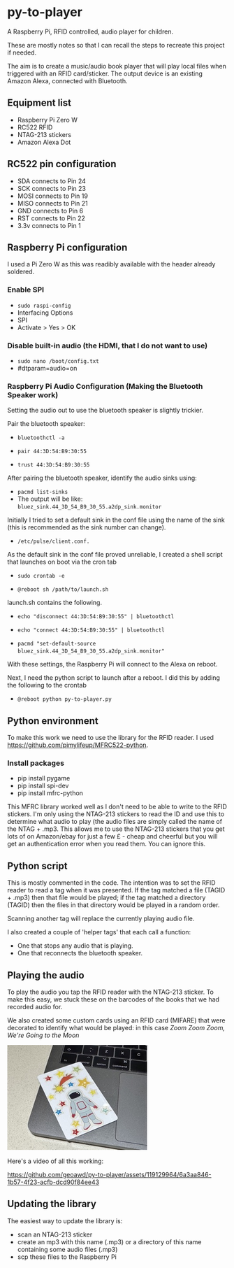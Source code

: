 # py-to-player
A Raspberry Pi, RFID controlled, audio player for children. 

These are mostly notes so that I can recall the steps to recreate this project if needed.

The aim is to create a music/audio book player that will play local files when triggered with an RFID card/sticker. The output device is an existing Amazon Alexa, connected with Bluetooth.

## Equipment list
- Raspberry Pi Zero W
- RC522 RFID
- NTAG-213 stickers
- Amazon Alexa Dot

## RC522 pin configuration
- SDA connects to Pin 24
- SCK connects to Pin 23
- MOSI connects to Pin 19
- MISO connects to Pin 21
- GND connects to Pin 6
- RST connects to Pin 22
- 3.3v connects to Pin 1

## Raspberry Pi configuration
I used a Pi Zero W as this was readibly available with the header already soldered.

### Enable SPI
- `sudo raspi-config`
- Interfacing Options
- SPI
- Activate > Yes > OK
   
### Disable built-in audio (the HDMI, that I do not want to use)
- `sudo nano /boot/config.txt`
- #dtparam=audio=on

### Raspberry Pi Audio Configuration (Making the Bluetooth Speaker work)
Setting the audio out to use the bluetooth speaker is slightly trickier. 

Pair the bluetooth speaker:

- `bluetoothctl -a`

- `pair 44:3D:54:B9:30:55`

- `trust 44:3D:54:B9:30:55`

After pairing the bluetooth speaker, identify the audio sinks using:

- `pacmd list-sinks`
- The output will be like: `bluez_sink.44_3D_54_B9_30_55.a2dp_sink.monitor`

Initially I tried to set a default sink in the conf file using the name of the sink (this is recommended as the sink number can change).

- `/etc/pulse/client.conf.`

As the default sink in the conf file proved unreliable, I created a shell script that launches on boot via the cron tab

- `sudo crontab -e`

- `@reboot sh /path/to/launch.sh`

launch.sh contains the following.

- `echo "disconnect 44:3D:54:B9:30:55" | bluetoothctl`

- `echo "connect 44:3D:54:B9:30:55" | bluetoothctl`

- `pacmd "set-default-source bluez_sink.44_3D_54_B9_30_55.a2dp_sink.monitor"`

With these settings, the Raspberry Pi will connect to the Alexa on reboot.

Next, I need the python script to launch after a reboot. I did this by adding the following to the crontab

- `@reboot python py-to-player.py`

## Python environment
To make this work we need to use the library for the RFID reader. I used https://github.com/pimylifeup/MFRC522-python. 

### Install packages
- pip install pygame
- pip install spi-dev
- pip install mfrc-python

This MFRC library worked well as I don't need to be able to write to the RFID stickers. I'm only using the NTAG-213 stickers to read the ID and use this to determine what audio to play (the audio files are simply called the name of the NTAG + .mp3. This allows me to use the NTAG-213 stickers that you get lots of on Amazon/ebay for just a few £ - cheap and cheerful but you will get an authentication error when you read them. You can ignore this. 

## Python script
This is mostly commented in the code. The intention was to set the RFID reader to read a tag when it was presented. If the tag matched a file (TAGID + .mp3) then that file would be played; if the tag matched a directory (TAGID) then the files in that directory would be played in a random order.

Scanning another tag will replace the currently playing audio file. 

I also created a couple of 'helper tags' that each call a function:

- One that stops any audio that is playing. 
- One that reconnects the bluetooth speaker. 

## Playing the audio
To play the audio you tap the RFID reader with the NTAG-213 sticker. To make this easy, we stuck these on the barcodes of the books that we had recorded audio for.

We also created some custom cards using an RFID card (MIFARE) that were decorated to identify what would be played: in this case _Zoom Zoom Zoom, We're Going to the Moon_

![Custom card (That plays zoom zoom zoom, we're going to the moon](CustomCard.jpeg)

Here's a video of all this working:

https://github.com/geoawd/py-to-player/assets/119129964/6a3aa846-1b57-4f23-acfb-dcd90f84ee43

## Updating the library
The easiest way to update the library is:
- scan an NTAG-213 sticker
- create an mp3 with this name (.mp3) or a directory of this name containing some audio files (.mp3)
- scp these files to the Raspberry Pi



